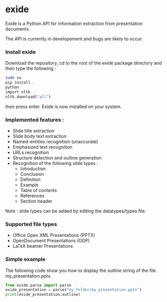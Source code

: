 # exide

Exide is a Python API for information extraction from presentation documents.

The API is currently in developement and bugs are likely to occur.

### Install exide
Download the repository, cd to the root of the exide package directory and then type the following : 
```bash
sudo su
pip install .
python
import nltk
nltk.download("all")
```
then press enter. 
Exide is now installed on your system.

### Implemented features : 
* Slide title extraction
* Slide body text extraction
* Named-entities recognition (unaccurate)
* Emphasized text recognition
* URLs recognition
* Structure detection and outline generation
* Recognition of the following silde types : 
  * Introduction 
  * Conclusion
  * Definition 
  * Example
  * Table of contents
  * References
  * Section header
 
Note : slide types can be added by editing the datatypes/types file.

### Supported file types
* Office Open XML Presentations (PPTX)
* OpenDocument Presentations (ODP)
* LaTeX beamer Presentations

### Simple example
The following code show you how to display the outline string of the file my_presentation.pptx.
```python
from exide.parse import parse
exide_presentation = parse("my_folder/my_presentation.pptx")
print(exide_presentation.outline)
```


